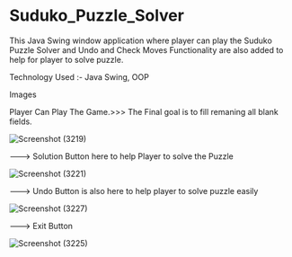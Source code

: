 # Suduko_Puzzle_Solver
This Java Swing window application where player can play the Suduko Puzzle Solver and Undo and Check Moves Functionality are also added to help for player to solve puzzle.

Technology Used :- Java Swing, OOP

Images

Player Can Play The Game.>>>  The  Final goal is to fill remaning all blank fields.

![Screenshot (3219)](https://user-images.githubusercontent.com/91899841/220678373-cc9dc91e-437d-49e6-9fa2-4c2904cce83b.png)

--->  Solution Button here to help Player to solve the Puzzle 

![Screenshot (3221)](https://user-images.githubusercontent.com/91899841/220679504-a1689bfe-3375-4be4-a21c-95c272bdf50c.png)



--->  Undo Button is also here to help player to solve puzzle easily


![Screenshot (3227)](https://user-images.githubusercontent.com/91899841/220682556-2ea493ea-23e5-49b4-842e-14183fdc31aa.png)


---> Exit Button

![Screenshot (3225)](https://user-images.githubusercontent.com/91899841/220681263-26bcedea-bf97-4f97-b6a2-318bc54e48e0.png)
